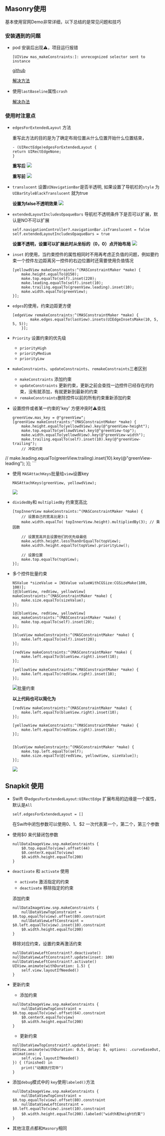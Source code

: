 ## Masonry使用

基本使用官网Demo非常详细，以下总结的是常见问题和技巧

### 安装遇到的问题
- pod 安装后出现⚠️，项目运行报错
	```
	[UIView mas_makeConstraints:]: unrecognized selector sent to instance
	```
	[github](https://github.com/SnapKit/Masonry/issues/188)
	
	[解决方法](https://www.jianshu.com/p/3c3fc3cf1218)
	
- 使用`lastBaseline`属性`crash`

	[解决办法](https://github.com/SnapKit/Masonry/issues/353)

### 使用时注意点

- `edgesForExtendedLayout` 方法
	
	重写此方法的目的是为了确定布局位置从什么位置开始什么位置结束，
	```
	- (UIRectEdge)edgesForExtendedLayout {
    return UIRectEdgeNone;
	}
	```
	
	**重写后**
	![](https://ws1.sinaimg.cn/large/006tNc79ly1fsgcn3fmo0j30s61iyalk.jpg)
	
	**重写前**
	![](https://ws4.sinaimg.cn/large/006tNc79ly1fsgcokvpdwj30s61iy7eq.jpg)
	
- `translucent` 设置`UINavigationBar`是否半透明, 如果设置了导航栏的`style` 为`UIBarStyleBlackTranslucent` 就为true
	
	**设置为false不透明效果**
	![](https://ws4.sinaimg.cn/large/006tNc79ly1fsgg7ugz8mj30ow0nqq4h.jpg)
	
	
- `extendedLayoutIncludesOpaqueBars` 导航栏不透明条件下是否可以扩展，默认是NO不可以扩展
	
	```
   self.navigationController?.navigationBar.isTranslucent = false
    self.extendedLayoutIncludesOpaqueBars = true
	```
	
	**设置不透明，设置可以扩展此时从坐标的（0，0）点开始布局**
	![](https://ws2.sinaimg.cn/large/006tNc79ly1fsggem13mjj30ow0j83zy.jpg)	

- `inset` 的使用，当约束控件的属性相同时不用再考虑正负值的问题，例如要约束一个控件左边距离另一控件的右边位置时还需要使用负值情况
	
	```
	[yellowdView makeConstraints:^(MASConstraintMaker *make) {
        make.height.equalTo(@150);
        make.top.equalTo(self).inset(220);
        make.leading.equalTo(self).inset(10);
        make.trailing.equalTo(greenView.leading).inset(10);
        make.width.equalTo(greenView);
    }];
    ```
- `edges`的使用，约束边距更方便
 
	```
	[edgeView remakeConstraints:^(MASConstraintMaker *make) {
            make.edges.equalTo(lasView).insets(UIEdgeInsetsMake(10, 5, 5, 5));
        }];
	```
	
- `Priority` 设置约束的优先级

 	- `priorityHigh`
 	- `priorityMedium`
 	- `priorityLow`

- `makeConstraints`、`updateConstraints`、`remakeConstraints`三者区别
	
	- `makeConstraints` 添加约束
	- `updateConstraints` 更新约束，更新之前会查找一边控件已经存在的约束，没有就添加，有就更新到最新的约束
	- `remakeConstraints`删除控件以前的所有约束重新添加约束
	
- 设置控件或者某一约束的'key' 方便冲突时⚠️查找

	```
	greenView.mas_key = @"greenView";
    [greenView makeConstraints:^(MASConstraintMaker *make) {
        make.height.equalTo(yellowdView).key(@"greenView-height");
        make.top.equalTo(yellowdView).key(@"greenView-top");
        make.width.equalTo(yellowdView).key(@"greenView-width");
        make.trailing.equalTo(self).inset(10).key(@"greenView-trailing");
        // 冲突约束
//        make.leading.equalTo(greenView.trailing).inset(10).key(@"greenView-leading");
    }];
	```	

- 使用 `MASAttachKeys`批量给`view`设置key

	```
	MASAttachKeys(greenView, yellowdView);
	``` 
	
	![](https://ws3.sinaimg.cn/large/006tNc79ly1fsgalvd4l6j31a20modnp.jpg)
	
- `dividedBy`和 `multipliedBy` 约束宽高比

	```
	[topInnerView makeConstraints:^(MASConstraintMaker *make) {
        // 设置自己的宽高比是3:1
        make.width.equalTo( topInnerView.height).multipliedBy(3); // 乘因数
       
        // 设置宽高并且设置他们的优先级最低
        make.width.height.lessThanOrEqualTo(topView);
        make.width.height.equalTo(topView).priorityLow();
        
        // 设置位置
        make.top.equalTo(topView);
    }];
	```
- 多个控件批量约束
	
	```
	NSValue *sizeValue = [NSValue valueWithCGSize:CGSizeMake(100, 100)];
    [@[blueView, redView, yellowView] makeConstraints:^(MASConstraintMaker *make) {
        make.size.equalTo(sizeValue);
    }];
    
    [@[blueView, redView, yellowView] mas_makeConstraints:^(MASConstraintMaker *make) {
        make.top.equalTo(self).inset(20);
    }];
    
    [blueView makeConstraints:^(MASConstraintMaker *make) {
        make.left.equalTo(self).inset(20);
    }];
    
    [redView makeConstraints:^(MASConstraintMaker *make) {
        make.left.equalTo(blueView.right).inset(10);
    }];
    
    [yellowView makeConstraints:^(MASConstraintMaker *make) {
        make.left.equalTo(redView.right).inset(10);
    }];
	```
	
	![批量约束](https://ws1.sinaimg.cn/large/006tNc79ly1fsgaz670hvj30s61iyn2l.jpg)
	
	**以上代码也可以简化为**

	```
	[redView makeConstraints:^(MASConstraintMaker *make) {
        make.left.equalTo(blueView.right).inset(10);
    }];
    
    [yellowView makeConstraints:^(MASConstraintMaker *make) {
        make.left.equalTo(redView.right).inset(10);
    }];
    
    
    [blueView makeConstraints:^(MASConstraintMaker *make) {
        make.top.left.equalTo(self);
        make.size.equalTo(@[redView, yellowView, sizeValue]);
    }];
	
	```
	![](https://ws2.sinaimg.cn/large/006tNc79ly1fsgbhz8lw5j30s61iyte5.jpg)

## Snapkit 使用

- Swift 中`edgesForExtendedLayout:UIRectEdge` 扩展布局的边缘是一个属性，默认是`All`

	```
	self.edgesForExtendedLayout = []
	```

	在Swift中闭包参数可以使用$0、$1、$2 一次代表第一个，第二个，第三个参数

- 使用$0 来代替闭包参数
	
	```
	nullDataImageView.snp.makeConstraints {
        $0.top.equalTo(view).offset(44)
        $0.centerX.equalTo(view)
        $0.width.height.equalTo(200)
    }
	```
	
- `deactivate` 和 `activate` 使用
	
	- `activate` 激活指定的约束
	- `deactivate` 移除指定的约束

	添加约束
	
	```
	nullDataImageView.snp.makeConstraints {
        nullDataViewTopConstraint = $0.top.equalTo(view).offset(80).constraint
        nullDataViewLeftConstraint = $0.left.equalTo(view).inset(10).constraint
        $0.width.height.equalTo(200)
    }
	```
	
	移除对应约束，设置约束再激活约束
	```
	nullDataViewLeftConstraint?.deactivate()
    nullDataViewLeftConstraint?.update(inset: 100)
    nullDataViewLeftConstraint?.activate()
    UIView.animate(withDuration: 1.5) {
        self.view.layoutIfNeeded()
    }
	```

- 更新约束

	- 添加约束
	
	```
    nullDataImageView.snp.makeConstraints {
	    nullDataViewTopConstraint = $0.top.equalTo(view).offset(64).constraint
	    $0.centerX.equalTo(view)
	    $0.width.height.equalTo(200)
	}
	```
	
	- 更新约束
	
	```
	nullDataViewTopConstraint?.update(inset: 84)
    UIView.animate(withDuration: 0.5, delay: 0, options: .curveEaseOut, animations: {
        self.view.layoutIfNeeded()
    }) { (finished) in
        print("动画执行完毕")
    }
	```
	
- 添加`debug`模式中的	`key`使用`labeled()`方法
	
	```
	nullDataImageView.snp.makeConstraints {
        nullDataViewTopConstraint = $0.top.equalTo(view).offset(80).constraint
        nullDataViewLeftConstraint = $0.left.equalTo(view).inset(10).constraint
        $0.width.height.equalTo(200).labeled("width和height约束")
    }
	```
	
- 其他注意点都和`Masnory`相同
	
	
